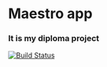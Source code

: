 # Maestro app
### It is my diploma project

[![Build Status](https://travis-ci.com/necinc/maestro.svg?token=ncET8vZp8RWXHKxmHCxo&branch=master)](https://travis-ci.com/necinc/maestro)
